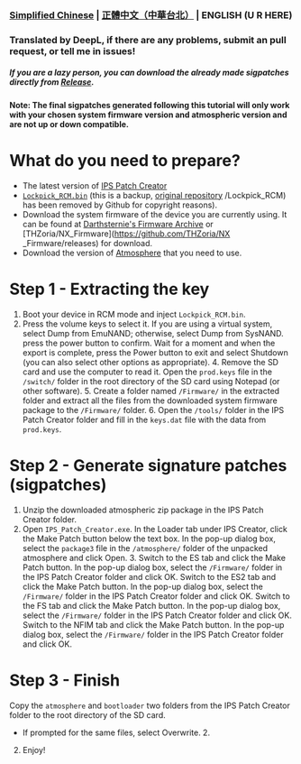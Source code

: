 ### [Simplified Chinese](/README.md) | [正體中文（中華台北）](/README_TP.md) | ENGLISH (U R HERE)
### Translated by DeepL, if there are any problems, submit an pull request, or tell me in issues!
##### If you are a lazy person, you can download the already made sigpatches directly from [Release](https://github.com/feiyangjun-1/ns-sigpatches/releases/latest).
#### Note: The final sigpatches generated following this tutorial will only work with your chosen system firmware version and atmospheric version and are not up or down compatible.
# What do you need to prepare?
* The latest version of [IPS Patch Creator](https://github.com/mrdude2478/IPS_Patch_Creator/releases/latest)
* [`Lockpick_RCM.bin`](https://codeberg.org/attachments/466940a5-9bcb-42db-a0de-1038b2a132ad) (this is a backup, [original repository](https://github.com/shchmue) /Lockpick_RCM) has been removed by Github for copyright reasons).
* Download the system firmware of the device you are currently using. It can be found at [Darthsternie's Firmware Archive](https://darthsternie.net/switch-firmwares/) or [THZoria/NX_Firmware](https://github.com/THZoria/NX _Firmware/releases) for download.
* Download the version of [Atmosphere](https://github.com/Atmosphere-NX/Atmosphere/releases) that you need to use.
# Step 1 - Extracting the key
1. Boot your device in RCM mode and inject `Lockpick_RCM.bin`.
2. Press the volume keys to select it. If you are using a virtual system, select Dump from EmuNAND; otherwise, select Dump from SysNAND. press the power button to confirm.
Wait for a moment and when the export is complete, press the Power button to exit and select Shutdown (you can also select other options as appropriate). 4.
Remove the SD card and use the computer to read it. Open the `prod.keys` file in the `/switch/` folder in the root directory of the SD card using Notepad (or other software). 5.
Create a folder named `/Firmware/` in the extracted folder and extract all the files from the downloaded system firmware package to the `/Firmware/` folder. 6.
Open the `/tools/` folder in the IPS Patch Creator folder and fill in the `keys.dat` file with the data from `prod.keys`.
# Step 2 - Generate signature patches (sigpatches)
1. Unzip the downloaded atmospheric zip package in the IPS Patch Creator folder.
2. Open `IPS_Patch_Creator.exe`. In the Loader tab under IPS Creator, click the Make Patch button below the text box. In the pop-up dialog box, select the `package3` file in the `/atmosphere/` folder of the unpacked atmosphere and click Open. 3.
Switch to the ES tab and click the Make Patch button. In the pop-up dialog box, select the `/Firmware/` folder in the IPS Patch Creator folder and click OK.
Switch to the ES2 tab and click the Make Patch button. In the pop-up dialog box, select the `/Firmware/` folder in the IPS Patch Creator folder and click OK.
Switch to the FS tab and click the Make Patch button. In the pop-up dialog box, select the `/Firmware/` folder in the IPS Patch Creator folder and click OK.
Switch to the NFIM tab and click the Make Patch button. In the pop-up dialog box, select the `/Firmware/` folder in the IPS Patch Creator folder and click OK.
# Step 3 - Finish
Copy the `atmosphere` and `bootloader` two folders from the IPS Patch Creator folder to the root directory of the SD card.
   * If prompted for the same files, select Overwrite. 2.
2. Enjoy!
